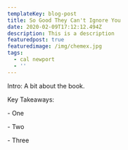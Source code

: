 ```yaml
---
templateKey: blog-post
title: So Good They Can't Ignore You
date: 2020-02-09T17:12:12.494Z
description: This is a description
featuredpost: true
featuredimage: /img/chemex.jpg
tags:
  - cal newport
  - ''
---
```

Intro: A bit about the book.

Key Takeaways:

\- One

\- Two

\- Three

